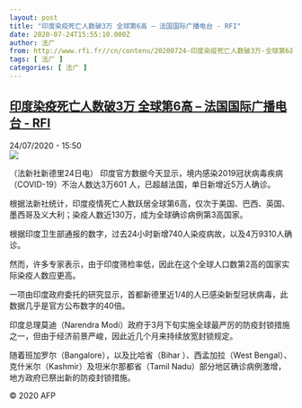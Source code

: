 ```yaml
---
layout: post
title: "印度染疫死亡人数破3万 全球第6高 – 法国国际广播电台 - RFI"
date: 2020-07-24T15:55:10.000Z
author: 法广
from: http://www.rfi.fr//cn/contenu/20200724-印度染疫死亡人数破3万-全球第6高
tags: [ 法广 ]
categories: [ 法广 ]
---
```

<!--1595606110000-->
[印度染疫死亡人数破3万 全球第6高 – 法国国际广播电台 - RFI](http://www.rfi.fr//cn/contenu/20200724-%E5%8D%B0%E5%BA%A6%E6%9F%93%E7%96%AB%E6%AD%BB%E4%BA%A1%E4%BA%BA%E6%95%B0%E7%A0%B43%E4%B8%87-%E5%85%A8%E7%90%83%E7%AC%AC6%E9%AB%98)
------

<div>
<div>24/07/2020 - 15:50</div><img src="https://s.rfi.fr/media/display/2d7f4a18-cdbe-11ea-8ce7-005056a964fe/w:310/p:16x9/int0021b.200724215002.jpg"><div class="t-content__body u-clearfix"><div class="m-interstitial"></div><p>（法新社新德里24日电）    印度官方数据今天显示，境内感染2019冠状病毒疾病（COVID-19）不治人数达3万601 人，已超越法国，单日新增近5万人确诊。</p><p>    根据法新社统计，印度疫情死亡人数跃居全球第6高，仅次于美国、巴西、英国、墨西哥及义大利；染疫人数近130万，成为全球确诊病例第3高国家。</p><p>    根据印度卫生部通报的数字，过去24小时新增740人染疫病故，以及4万9310人确诊。</p><p>    然而，许多专家表示，由于印度筛检率低，因此在这个全球人口数第2高的国家实际染疫人数应更高。</p><p>    一项由印度政府委托的研究显示，首都新德里近1/4的人已感染新型冠状病毒，此数据几乎是官方公布数字的40倍。</p><p>    印度总理莫迪（Narendra Modi）政府于3月下旬实施全球最严厉的防疫封锁措施之一，但由于经济前景严峻，因此近几个月来持续放宽封锁规定。</p><p>    随着班加罗尔（Bangalore），以及比哈省（Bihar ）、西孟加拉（West Bengal）、克什米尔（Kashmir）及坦米尔那都省（Tamil Nadu）部分地区确诊病例激增，地方政府已祭出新的防疫封锁措施。</p><p class="t-copyright">© 2020 AFP</p>        </div>
</div>
